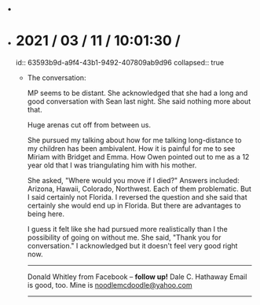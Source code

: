 -
- # 2021 / 03 / 11 / 10:01:30 /
  id:: 63593b9d-a9f4-43b1-9492-407809ab9d96
  collapsed:: true
	- The conversation:
	  
	  MP seems to be distant. She acknowledged that she had a long and good conversation with Sean last night. She said nothing more about that.
	  
	  Huge arenas cut off from between us.
	  
	  She pursued my talking about how for me talking long-distance to my children has been ambivalent. How it is painful for me to see Miriam with Bridget and Emma. How Owen pointed out to me as a 12 year old that I was triangulating him with his mother.
	  
	  She asked, "Where would you move if I died?" Answers included: Arizona, Hawaii, Colorado, Northwest. Each of them problematic. But I said certainly not Florida. I reversed the question and she said that certainly she would end up in Florida. But there are advantages to being here.
	  
	  I guess it felt like she had pursued more realistically than I the possibility of going on without me. She said, "Thank you for conversation." I acknowledged but it doesn't feel very good right now.
	  
	  ---
	  
	  Donald Whitley from Facebook – **follow up!**
	  Dale C. Hathaway
	  Email is good, too. Mine is noodlemcdoodle@yahoo.com
	  
	  ---
	  
	  <!-- Exported from TiddlyWiki at 19:18, 22nd October 2022 -->